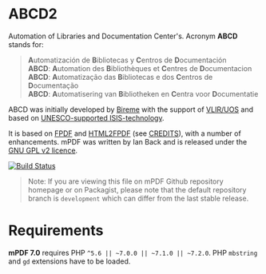 # ABCD2
<!--
/* modified:
   2021-02-06: fho4abcd Added soem descriptive content
*/
-->
Automation of Libraries and Documentation Center's. Acronym **ABCD** stands for:<br>
> **A**utomatización de **B**ibliotecas y **C**entros de **D**ocumentación<br>
> **ABCD**: **A**utomation des **B**ibliothèques et **C**entres de **D**ocumentacion<br>
> **ABCD**: **A**utomatização das **B**ibliotecas e dos **C**entros de **D**ocumentação<br>
> **ABCD**: **A**utomatisering van **B**ibliotheken en **C**entra voor **D**ocumentatie<br>

ABCD was initially developed by [Bireme](http://regional.bvsalud.org/local/Site/bireme/I/homepage.htm) with the support of [VLIR/UOS](https://www.vliruos.be/en/home/1) and based on [UNESCO-supported ISIS-technology](http://www.unesco.org/isis).

It is based on [FPDF](http://www.fpdf.org/) and [HTML2FPDF](http://html2fpdf.sourceforge.net/)
(see [CREDITS](CREDITS.txt)), with a number of enhancements. mPDF was written by Ian Back and is released
under the [GNU GPL v2 licence](LICENSE.txt).

[![Build Status](https://travis-ci.org/mpdf/mpdf.svg?branch=development)](https://travis-ci.org/mpdf/mpdf)

> Note: If you are viewing this file on mPDF Github repository homepage or on Packagist, please note that
> the default repository branch is `development` which can differ from the last stable release.

Requirements
============

**mPDF 7.0** requires PHP `^5.6 || ~7.0.0 || ~7.1.0 || ~7.2.0`. PHP `mbstring` and `gd` extensions have to be loaded.
